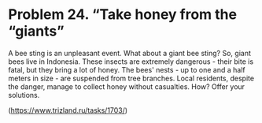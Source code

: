 # Problem 24. “Take honey from the “giants”

A bee sting is an unpleasant event. What about a giant bee sting? So, giant bees live in Indonesia. These insects are extremely dangerous - their bite is fatal, but they bring a lot of honey. The bees' nests - up to one and a half meters in size - are suspended from tree branches. Local residents, despite the danger, manage to collect honey without casualties. How? Offer your solutions.

(https://www.trizland.ru/tasks/1703/)